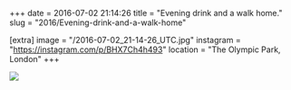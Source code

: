 +++
date = 2016-07-02 21:14:26
title = "Evening drink and a walk home."
slug = "2016/Evening-drink-and-a-walk-home"

[extra]
image = "/2016-07-02_21-14-26_UTC.jpg"
instagram = "https://instagram.com/p/BHX7Ch4h493"
location = "The Olympic Park, London"
+++

<img src="/2016-07-02_21-14-26_UTC.jpg" />
